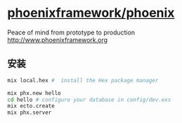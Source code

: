 # [phoenixframework/phoenix](https://github.com/phoenixframework/phoenix)

Peace of mind from prototype to production http://www.phoenixframework.org

## 安装

```sh
mix local.hex #  install the Hex package manager

mix phx.new hello
cd hello # configure your database in config/dev.exs
mix ecto.create
mix phx.server
```
